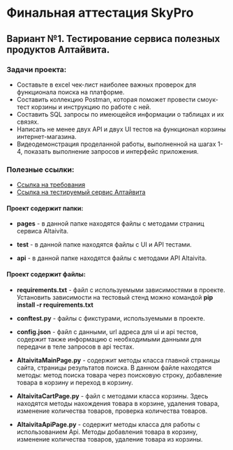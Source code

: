 # Финальная аттестация SkyPro

## Вариант №1. Тестирование сервиса полезных продуктов Алтайвита.

### Задачи проекта:

- Составьте в excel чек-лист наиболее важных проверок для функционала поиска на платформе.
- Составить коллекцию Postman, которая поможет провести смоук-тест корзины и инструкцию по работе с ней.
- Составить SQL запросы по имеющейся информации о таблицах и их связях.
- Написать не менее двух API и двух UI тестов на функционал корзины интернет-магазина.
- Видеодемонстрация проделанной работы, выполненной на шагах 1-4, показать выполнение запросов и интерфейс приложения.

### Полезные ссылки:
- [Ссылка на требования](https://www.notion.so/1-b26e4c69b2894418a5f12b6bc2a4dd91)
- [Ссылка на тестируемый сервис Алтайвита](https://altaivita.ru/)

#### Проект содержит папки:

- **pages** - в данной папке находятся файлы с методами страниц сервиса Altaivita.

- **test** - в данной папке находятся файлы с UI и API тестами.

- **api** - в данной папке находятся файлы с методами API Altaivita.

#### Проект содержит файлы:

- **requirements.txt** - файл с используемыми зависимостями в проекте. Установить зависимости на тестовый стенд можно командой **pip install -r requirements.txt**

- **conftest.py** - файлы с фикстурами, используемыми в проекте.

- **config.json** - файл с данными, url адреса для ui и api тестов, содержит также информацию с необходимыми данными для передачи в теле запросов в api тестах.

- **AltaivitaMainPage.py** - содержит методы класса главной страницы сайта, страницы результатов поиска. В данном файле находятся методы: метод поиска товара через поисковую строку, добавление товара в корзину и переход в корзину.

- **AltaivitaCartPage.py** - файл с методами класса корзины. Здесь находятся методы нахождения товара в корзине, удаления товара, изменение количества товаров, проверка количества товаров.

- **AltaivitaApiPage.py** - содержит методы класса для работы с использованием Api. Методы добавления товара в корзину, изменение количества товаров, удаление товара из корзины.
